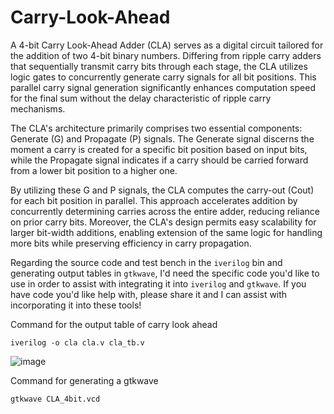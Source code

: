 # Carry-Look-Ahead

A 4-bit Carry Look-Ahead Adder (CLA) serves as a digital circuit tailored for the addition of two 4-bit binary numbers. Differing from ripple carry adders that sequentially transmit carry bits through each stage, the CLA utilizes logic gates to concurrently generate carry signals for all bit positions. This parallel carry signal generation significantly enhances computation speed for the final sum without the delay characteristic of ripple carry mechanisms.

The CLA's architecture primarily comprises two essential components: Generate (G) and Propagate (P) signals. The Generate signal discerns the moment a carry is created for a specific bit position based on input bits, while the Propagate signal indicates if a carry should be carried forward from a lower bit position to a higher one.

By utilizing these G and P signals, the CLA computes the carry-out (Cout) for each bit position in parallel. This approach accelerates addition by concurrently determining carries across the entire adder, reducing reliance on prior carry bits. Moreover, the CLA's design permits easy scalability for larger bit-width additions, enabling extension of the same logic for handling more bits while preserving efficiency in carry propagation.

Regarding the source code and test bench in the `iverilog` bin and generating output tables in `gtkwave`, I'd need the specific code you'd like to use in order to assist with integrating it into `iverilog` and `gtkwave`. If you have code you'd like help with, please share it and I can assist with incorporating it into these tools!

Command for the output table of carry look ahead
```shell
iverilog -o cla cla.v cla_tb.v
```
![image](https://github.com/user-attachments/assets/0e50bea4-2b8b-4313-9432-442949f67417)


Command for generating a gtkwave

```shell
gtkwave CLA_4bit.vcd
```
